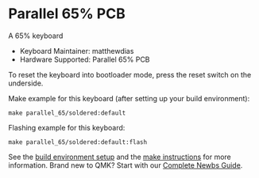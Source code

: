 # Parallel 65% PCB

A 65% keyboard

-   Keyboard Maintainer: matthewdias
-   Hardware Supported: Parallel 65% PCB

To reset the keyboard into bootloader mode, press the reset switch on the underside.

Make example for this keyboard (after setting up your build environment):

    make parallel_65/soldered:default

Flashing example for this keyboard:

    make parallel_65/soldered:default:flash

See the [build environment setup](https://docs.qmk.fm/#/getting_started_build_tools) and the [make instructions](https://docs.qmk.fm/#/getting_started_make_guide) for more information. Brand new to QMK? Start with our [Complete Newbs Guide](https://docs.qmk.fm/#/newbs).
